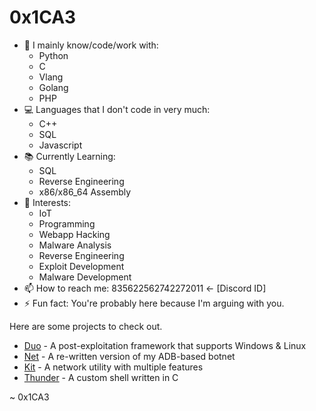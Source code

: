 # 0x1CA3

- 🔭 I mainly know/code/work with: 
  *   Python
  *   C
  *   Vlang
  *   Golang
  *   PHP
- 💻 Languages that I don't code in very much:
  *   C++
  *   SQL
  *   Javascript
- 📚 Currently Learning:
  *   SQL
  *   Reverse Engineering
  *   x86/x86_64 Assembly
- 📱 Interests:
  *   IoT
  *   Programming
  *   Webapp Hacking
  *   Malware Analysis
  *   Reverse Engineering
  *   Exploit Development
  *   Malware Development
- 📫 How to reach me: 835622562742272011 <- [Discord ID]
- ⚡ Fun fact: You're probably here because I'm arguing with you.

Here are some projects to check out.
- [Duo](https://github.com/0x1CA3/Duo) - A post-exploitation framework that supports Windows & Linux
- [Net](https://github.com/0x1CA3/Net) - A re-written version of my ADB-based botnet
- [Kit](https://github.com/0x1CA3/kit) - A network utility with multiple features
- [Thunder](https://github.com/0x1CA3/Thunder) - A custom shell written in C

~ 0x1CA3
